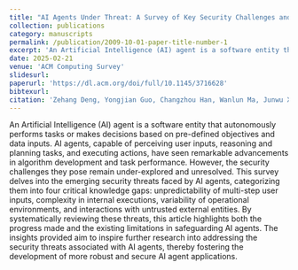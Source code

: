 ```yaml
---
title: "AI Agents Under Threat: A Survey of Key Security Challenges and Future Pathways"
collection: publications
category: manuscripts
permalink: /publication/2009-10-01-paper-title-number-1
excerpt: 'An Artificial Intelligence (AI) agent is a software entity that autonomously performs tasks or makes decisions based on pre-defined objectives and data inputs. AI agents, capable of perceiving user inputs, reasoning and planning tasks, and executing actions, have seen remarkable advancements in algorithm development and task performance. However, the security challenges they pose remain under-explored and unresolved. This survey delves into the emerging security threats faced by AI agents, categorizing them into four critical knowledge gaps: unpredictability of multi-step user inputs, complexity in internal executions, variability of operational environments, and interactions with untrusted external entities. By systematically reviewing these threats, this article highlights both the progress made and the existing limitations in safeguarding AI agents. The insights provided aim to inspire further research into addressing the security threats associated with AI agents, thereby fostering the development of more robust and secure AI agent applications.'
date: 2025-02-21
venue: 'ACM Computing Survey'
slidesurl: 
paperurl: 'https://dl.acm.org/doi/full/10.1145/3716628'
bibtexurl: 
citation: 'Zehang Deng, Yongjian Guo, Changzhou Han, Wanlun Ma, Junwu Xiong, Sheng Wen, and Yang Xiang. 2025. AI Agents Under Threat: A Survey of Key Security Challenges and Future Pathways. ACM Comput. Surv. 57, 7, Article 182 (July 2025), 36 pages. https://doi.org/10.1145/3716628'
---
```

An Artificial Intelligence (AI) agent is a software entity that autonomously performs tasks or makes decisions based on pre-defined objectives and data inputs. AI agents, capable of perceiving user inputs, reasoning and planning tasks, and executing actions, have seen remarkable advancements in algorithm development and task performance. However, the security challenges they pose remain under-explored and unresolved. This survey delves into the emerging security threats faced by AI agents, categorizing them into four critical knowledge gaps: unpredictability of multi-step user inputs, complexity in internal executions, variability of operational environments, and interactions with untrusted external entities. By systematically reviewing these threats, this article highlights both the progress made and the existing limitations in safeguarding AI agents. The insights provided aim to inspire further research into addressing the security threats associated with AI agents, thereby fostering the development of more robust and secure AI agent applications.
